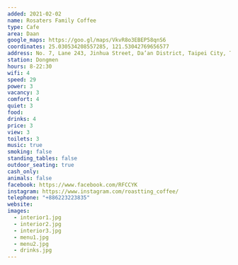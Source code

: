```yaml
---
added: 2021-02-02
name: Rosaters Family Coffee
type: Cafe
area: Daan
google_maps: https://goo.gl/maps/VkvR8o3EBEP58qnS6
coordinates: 25.030534208557285, 121.53042769656577
address: No. 7, Lane 243, Jinhua Street, Da’an District, Taipei City, Taiwan 106
station: Dongmen
hours: 8-22:30
wifi: 4
speed: 29
power: 3
vacancy: 3
comfort: 4
quiet: 3
food: 
drinks: 4
price: 3
view: 3
toilets: 3
music: true
smoking: false
standing_tables: false
outdoor_seating: true
cash_only: 
animals: false
facebook: https://www.facebook.com/RFCCYK
instagram: https://www.instagram.com/roastting_coffee/
telephone: "+886223223835"
website: 
images:
  - interior1.jpg
  - interior2.jpg
  - interior3.jpg
  - menu1.jpg
  - menu2.jpg
  - drinks.jpg
---
```

